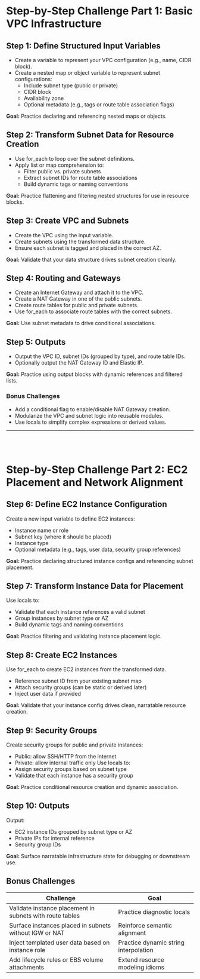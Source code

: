 #  Step-by-Step Challenge Part 1: Basic VPC Infrastructure
## Step 1: Define Structured Input Variables
- Create a variable to represent your VPC configuration (e.g., name, CIDR block).
- Create a nested map or object variable to represent subnet configurations:
    - Include subnet type (public or private)
    - CIDR block
    - Availability zone
    - Optional metadata (e.g., tags or route table association flags)

**Goal:** Practice declaring and referencing nested maps or objects.

## Step 2: Transform Subnet Data for Resource Creation
- Use for_each to loop over the subnet definitions.
- Apply list or map comprehension to:
    - Filter public vs. private subnets
    - Extract subnet IDs for route table associations
    - Build dynamic tags or naming conventions

**Goal:** Practice flattening and filtering nested structures for use in resource blocks.

## Step 3: Create VPC and Subnets
- Create the VPC using the input variable.
- Create subnets using the transformed data structure.
- Ensure each subnet is tagged and placed in the correct AZ.

**Goal:** Validate that your data structure drives subnet creation cleanly.

## Step 4: Routing and Gateways
- Create an Internet Gateway and attach it to the VPC.
- Create a NAT Gateway in one of the public subnets.
- Create route tables for public and private subnets.
- Use for_each to associate route tables with the correct subnets.

**Goal:** Use subnet metadata to drive conditional associations.

## Step 5: Outputs
- Output the VPC ID, subnet IDs (grouped by type), and route table IDs.
- Optionally output the NAT Gateway ID and Elastic IP.

**Goal:** Practice using output blocks with dynamic references and filtered lists.

### Bonus Challenges
- Add a conditional flag to enable/disable NAT Gateway creation.
- Modularize the VPC and subnet logic into reusable modules.
- Use locals to simplify complex expressions or derived values.

---
   <br>   
   <br>   

# Step-by-Step Challenge Part 2: EC2 Placement and Network Alignment
## Step 6: Define EC2 Instance Configuration
Create a new input variable to define EC2 instances:
- Instance name or role
- Subnet key (where it should be placed)
- Instance type
- Optional metadata (e.g., tags, user data, security group references)

**Goal:** Practice declaring structured instance configs and referencing subnet placement.

## Step 7: Transform Instance Data for Placement
Use locals to:
- Validate that each instance references a valid subnet
- Group instances by subnet type or AZ
- Build dynamic tags and naming conventions

**Goal:** Practice filtering and validating instance placement logic.

## Step 8: Create EC2 Instances
Use for_each to create EC2 instances from the transformed data.
- Reference subnet ID from your existing subnet map
- Attach security groups (can be static or derived later)
- Inject user data if provided

**Goal:** Validate that your instance config drives clean, narratable resource creation.

## Step 9: Security Groups
Create security groups for public and private instances:
- Public: allow SSH/HTTP from the internet
- Private: allow internal traffic only
Use locals to:
- Assign security groups based on subnet type
- Validate that each instance has a security group

**Goal:** Practice conditional resource creation and dynamic association.

## Step 10: Outputs
Output:
- EC2 instance IDs grouped by subnet type or AZ
- Private IPs for internal reference
- Security group IDs

**Goal:** Surface narratable infrastructure state for debugging or downstream use.

## Bonus Challenges
|Challenge|Goal|
|----|----|
|Validate instance placement in subnets with route tables | Practice diagnostic locals|
|Surface instances placed in subnets without IGW or NAT	| Reinforce semantic alignment|
|Inject templated user data based on instance role	| Practice dynamic string interpolation|
|Add lifecycle rules or EBS volume attachments	| Extend resource modeling idioms|
